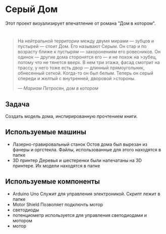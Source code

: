 # Серый Дом

Этот проект визуализирует впечатление от романа "Дом в котором".

> #
>На нейтральной территории между двумя мирами — зубцов и пустырей — стоит Дом. Его называют Серым. Он стар и по возрасту ближе к пустырям — захоронениям его ровесников. Он одинок — другие дома сторонятся его — и не похож на >зубец, потому что не тянется вверх. В нем три этажа, фасад смотрит на трассу, у него тоже есть двор — длинный прямоугольник, обнесенный сеткой. Когда-то он был белым. Теперь он серый спереди и желтый с внутренней, дворовой >стороны. 
>
> *— Мариам Петросян, дом в котором*

## Задача

Создать модель дома, инспирированную прочтением книги. 

## Используемые машины

- Лазерно-гравировальный станок
   Остов дома был вырезан из фанеры и оргстекла. Файлы, использованные для этого находятся в папке
- 3D принтер
  Деревья и шестеренки были напечатаны на 3D принтере. Их модели находятся в папке
  
## Используемые компоненты
- Arduino Uno
  Служит для управления электроникой. Скрипт лежит в папке 
- Motor Shield
  Позволяет подключть мотор
- светодиоды
- потенциометр
  используется для управления светодиодами и мотором
- мотор

  
